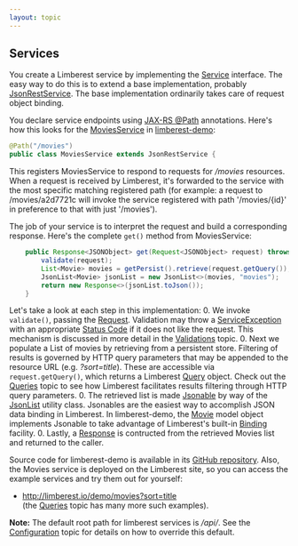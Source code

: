 ```yaml
---
layout: topic
---
```

## Services
You create a Limberest service by implementing the [Service](../javadoc/io/limberest/service/Service) interface.
The easy way to do this is to extend a base implementation, probably 
[JsonRestService](../javadoc/io/limberest/json/JsonRestService).
The base implementation ordinarily takes care of request object binding.

You declare service endpoints using [JAX-RS @Path](http://docs.oracle.com/javaee/7/api/javax/ws/rs/Path.html) annotations.
Here's how this looks for the [MoviesService](https://github.com/limberest/limberest-demo/blob/master/src/io/limberest/demo/service/MoviesService.java)
in [limberest-demo](../demo/):
```java
@Path("/movies")
public class MoviesService extends JsonRestService {
```

This registers MoviesService to respond to requests for */movies* resources.
When a request is received by Limberest, it's forwarded to the service with the most specific
matching registered path (for example: a request to /movies/a2d7721c will invoke the service
registered with path '/movies/{id}' in preference to that with just '/movies').

The job of your service is to interpret the request and build a corresponding response.
Here's the complete `get()` method from MoviesService: 
```java
    public Response<JSONObject> get(Request<JSONObject> request) throws ServiceException {
        validate(request);
        List<Movie> movies = getPersist().retrieve(request.getQuery());
        JsonList<Movie> jsonList = new JsonList<>(movies, "movies");
        return new Response<>(jsonList.toJson());
    }
```

Let's take a look at each step in this implementation:
0. We invoke `validate()`, passing the [Request](../javadoc/io/limberest/service/http/Request).
   Validation may throw a [ServiceException](../javadoc/io/limberest/service/ServiceException) 
   with an appropriate [Status Code](https://en.wikipedia.org/wiki/List_of_HTTP_status_codes)
   if it does not like the request.
   This mechanism is discussed in more detail in the [Validations](validations) topic.
0. Next we populate a List of movies by retrieving from a persistent store.
   Filtering of results is governed by HTTP query parameters that
   may be appended to the resource URL (e.g. *?sort=title*).  These are accessible via `request.getQuery()`, 
   which returns a Limberest [Query](../javadoc/io/limberest/service/Query) object.
   Check out the [Queries](queries) topic to see how Limberest facilitates results filtering 
   through HTTP query parameters. 
0. The retrieved list is made [Jsonable](../javadoc/io/limberest/json/Jsonable) 
   by way of the [JsonList](../javadoc/io/limberest/json/JsonList) utility class.
   Jsonables are the easiest way to accomplish JSON data binding in Limberest.
   In limberest-demo, the [Movie](https://github.com/limberest/limberest-demo/blob/master/src/io/limberest/demo/model/Movie.java)
   model object implements Jsonable to take advantage of Limberest's built-in [Binding](binding) facility.
0. Lastly, a [Response](../javadoc/io/limberest/service/http/Response) is contructed from the
   retrieved Movies list and returned to the caller. 

Source code for limberest-demo is available in its 
[GitHub repository](https://github.com/limberest/limberest-demo).
Also, the Movies service is deployed on the Limberest site, so you can access the example services
and try them out for yourself:
   - <http://limberest.io/demo/movies?sort=title>   
     (the [Queries](queries) topic has many more such examples).

**Note:** The default root path for limberest services is */api/*.
See the [Configuration](configuration) topic for details on how to override this default.  
